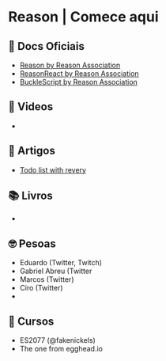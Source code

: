 # Reason | Comece aqui

## 📄 Docs Oficiais

- [Reason by Reason Association](https://reasonml.org/docs/manual/latest/introduction)
- [ReasonReact by Reason Association](https://reasonml.org/docs/reason-react/latest/introduction)
- [BuckleScript by Reason Association](https://reasonml.org/docs/reason-compiler/latest/introduction)

## 🎥 Videos

- 

## 📝 Artigos

- [Todo list with revery](https://dev.to/rjmurtagh/use-your-react-skills-to-build-a-true-native-application-with-reasonml-15ij)

## 📚 Livros

-

## 🤓 Pesoas

- Eduardo (Twitter, Twitch)
- Gabriel Abreu (Twitter
- Marcos (Twitter)
- Ciro (Twitter)
- 

## 🚀 Cursos

- ES2077 (@fakenickels)
- The one from egghead.io

